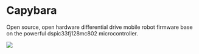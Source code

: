 Capybara
========

Open source, open hardware differential drive mobile robot firmware base on the powerful dspic33fj128mc802 microcontroller.

![](http://us.123rf.com/400wm/400/400/henner/henner1201/henner120100009/11910705-portrait-view-of-a-capybara.jpg?raw=true)
